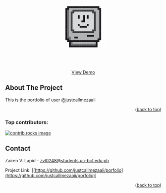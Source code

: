 <!-- PROJECT LOGO -->  
<br />  
<div align="center">  
<img src="src/logo4.webp" alt="Logo" width="150" height="150">  
</a>  
  
<h3 align="center"></h3>  
  
<p align="center">  
 
<br />  
<br />  
<a href="[https://justcallmezaaii.github.io/porfolio/](https://justcallmezaaii.github.io/porfolio/)">View Demo</a> 
</p>  
</div>  

<!-- ABOUT THE PROJECT -->  
## About The Project  
  This is the portfolio of user @justcallmezaaii

<p align="right">(<a href="#readme-top">back to top</a>)</p>  
  

### Top contributors:

<a href="https://https://github.com/justcallmezaaii/porfolio/graphs/contributors">
  <img src="https://contrib.rocks/image?repo=justcallmezaaii/porfolio" alt="contrib.rocks image" />
</a>
  
  
<!-- CONTACT -->  
## Contact  
  
Zairen V. Lapid - zvl0248@students.uc-bcf.edu.ph  

Project Link: [[https://github.com/justcallmezaaii/porfolio](https://github.com/justcallmezaaii/porfolio)]
  
<p align="right">(<a href="#readme-top">back to top</a>)</p>


[contributors-url]: https://github.com/justcallmezaaii/porfolio/graphs/contributors
